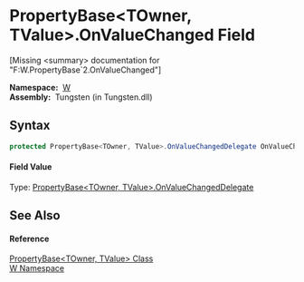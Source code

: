 PropertyBase&lt;TOwner, TValue>.OnValueChanged Field
====================================================
  
[Missing &lt;summary> documentation for "F:W.PropertyBase`2.OnValueChanged"]


  **Namespace:**  [W][1]  
  **Assembly:**  Tungsten (in Tungsten.dll)

Syntax
------

```csharp
protected PropertyBase<TOwner, TValue>.OnValueChangedDelegate OnValueChanged
```

#### Field Value
Type: [PropertyBase&lt;TOwner, TValue>.OnValueChangedDelegate][2]

See Also
--------

#### Reference
[PropertyBase&lt;TOwner, TValue> Class][3]  
[W Namespace][1]  

[1]: ../README.md
[2]: ../PropertyBase_2_OnValueChangedDelegate/README.md
[3]: README.md
[4]: ../../_icons/Help.png